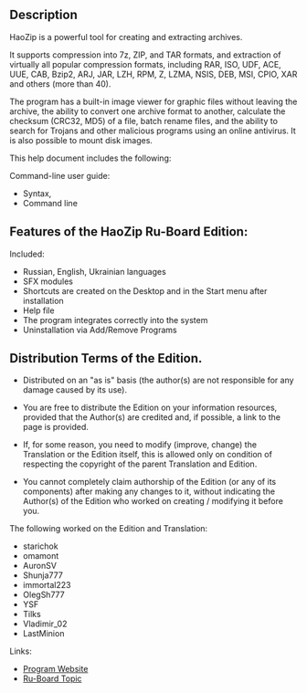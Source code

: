 ﻿## Description

HaoZip is a powerful tool for creating and extracting archives.

It supports compression into 7z, ZIP, and TAR formats, and extraction of virtually all popular compression formats, including RAR, ISO, UDF, ACE, UUE, CAB, Bzip2, ARJ, JAR, LZH, RPM, Z, LZMA, NSIS, DEB, MSI, CPIO, XAR and others (more than 40).

The program has a built-in image viewer for graphic files without leaving the archive, the ability to convert one archive format to another, calculate the checksum (CRC32, MD5) of a file, batch rename files, and the ability to search for Trojans and other malicious programs using an online antivirus. It is also possible to mount disk images.

This help document includes the following:

Command-line user guide:
- Syntax,
- Command line

## Features of the HaoZip Ru-Board Edition:

Included:
- Russian, English, Ukrainian languages
- SFX modules
- Shortcuts are created on the Desktop and in the Start menu after installation
- Help file
- The program integrates correctly into the system
- Uninstallation via Add/Remove Programs

## Distribution Terms of the Edition.

- Distributed on an "as is" basis (the author(s) are not responsible for any damage caused by its use).

- You are free to distribute the Edition on your information resources, provided that the Author(s) are credited and, if possible, a link to the page is provided.

- If, for some reason, you need to modify (improve, change) the Translation or the Edition itself, this is allowed only on condition of respecting the copyright of the parent Translation and Edition.

- You cannot completely claim authorship of the Edition (or any of its components) after making any changes to it, without indicating the Author(s) of the Edition who worked on creating / modifying it before you.

The following worked on the Edition and Translation:
- starichok
- omamont
- AuronSV
- Shunja777
- immortal223
- OlegSh777
- YSF
- Tilks
- Vladimir_02
- LastMinion

Links:
- [Program Website](www.haozip.com)
- [Ru-Board Topic](http://forum.ru-board.com/topic.cgi?forum=5&topic=35814&glp)
